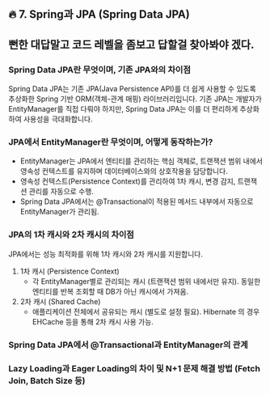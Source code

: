 ## 🔥 7. Spring과 JPA (Spring Data JPA)

뻔한 대답말고 코드 레벨을 좀보고 답할걸 찾아봐야 겠다.
----


### Spring Data JPA란 무엇이며, 기존 JPA와의 차이점
Spring Data JPA는 기존 JPA(Java Persistence API)를 더 쉽게 사용할 수 있도록 추상화한 Spring 기반 ORM(객체-관계 매핑) 라이브러리입니다.
기존 JPA는 개발자가 EntityManager를 직접 다뤄야 하지만, Spring Data JPA는 이를 더 편리하게 추상화하여 사용성을 극대화합니다.


###  JPA에서 EntityManager란 무엇이며, 어떻게 동작하는가?
- EntityManager는 JPA에서 엔티티를 관리하는 핵심 객체로, 트랜잭션 범위 내에서 영속성 컨텍스트를 유지하며 데이터베이스와의 상호작용을 담당합니다.
- 영속성 컨텍스트(Persistence Context)를 관리하여 1차 캐시, 변경 감지, 트랜잭션 관리를 자동으로 수행.
- Spring Data JPA에서는 @Transactional이 적용된 메서드 내부에서 자동으로 EntityManager가 관리됨.

### JPA의 1차 캐시와 2차 캐시의 차이점
JPA에서는 성능 최적화를 위해 1차 캐시와 2차 캐시를 지원합니다.

1. 1차 캐시 (Persistence Context)
   - 각 EntityManager별로 관리되는 캐시 (트랜잭션 범위 내에서만 유지). 동일한 엔티티를 반복 조회할 때 DB가 아닌 캐시에서 가져옴.
2. 2차 캐시 (Shared Cache)
   - 애플리케이션 전체에서 공유되는 캐시 (별도로 설정 필요). Hibernate 의 경우 EHCache 등을 통해 2차 캐시 사용 가능.

### Spring Data JPA에서 @Transactional과 EntityManager의 관계

### Lazy Loading과 Eager Loading의 차이 및 N+1 문제 해결 방법 (Fetch Join, Batch Size 등)
